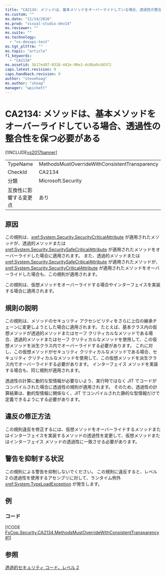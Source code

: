 ```yaml
---
title: "CA2134: メソッドは、基本メソッドをオーバーライドしている場合、透過性の整合性を保つ必要がある | Microsoft Docs"
ms.custom: ""
ms.date: "12/14/2016"
ms.prod: "visual-studio-dev14"
ms.reviewer: ""
ms.suite: ""
ms.technology: 
  - "vs-devops-test"
ms.tgt_pltfrm: ""
ms.topic: "article"
f1_keywords: 
  - "CA2134"
ms.assetid: 3b17e487-0326-442e-90e1-dc0ba9cdd3f2
caps.latest.revision: 9
caps.handback.revision: 9
author: "stevehoag"
ms.author: "shoag"
manager: "wpickett"
---
```

# CA2134: メソッドは、基本メソッドをオーバーライドしている場合、透過性の整合性を保つ必要がある
[!INCLUDE[vs2017banner](../code-quality/includes/vs2017banner.md)]

|||  
|-|-|  
|TypeName|MethodsMustOverrideWithConsistentTransparency|  
|CheckId|CA2134|  
|分類|Microsoft.Security|  
|互換性に影響する変更点|あり|  
  
## 原因  
 この規則は、<xref:System.Security.SecurityCriticalAttribute> が適用されたメソッドが、透過的メソッドまたは <xref:System.Security.SecuritySafeCriticalAttribute> が適用されたメソッドをオーバーライドした場合に適用されます。  また、透過的メソッドまたは <xref:System.Security.SecuritySafeCriticalAttribute> が適用されたメソッドが、<xref:System.Security.SecurityCriticalAttribute> が適用されたメソッドをオーバーライドした場合も、この規則が適用されます。  
  
 この規則は、仮想メソッドをオーバーライドする場合やインターフェイスを実装する場合に適用されます。  
  
## 規則の説明  
 この規則は、メソッドのセキュリティ アクセシビリティをさらに上位の継承チェーンに変更しようとした場合に適用されます。  たとえば、基本クラス内の仮想メソッドが透過的メソッドまたはセーフ クリティカルなメソッドである場合、透過的メソッドまたはセーフ クリティカルなメソッドを使用して、この仮想メソッドを派生クラス内でオーバーライドする必要があります。  これに対し、この仮想メソッドがセキュリティ クリティカルなメソッドである場合、セキュリティ クリティカルなメソッドを使用して、この仮想メソッドを派生クラス内でオーバーライドする必要があります。  インターフェイス メソッドを実装する場合も、同じ規則が適用されます。  
  
 透過性の計算に動的な型情報が必要ないよう、実行時ではなく JIT でコードがコンパイルされた場合に透過性の規則が適用されます。  そのため、透過性の計算結果は、動的型情報に関係なく、JIT でコンパイルされた静的な型情報だけで定義できるようにする必要があります。  
  
## 違反の修正方法  
 この規則違反を修正するには、仮想メソッドをオーバーライドするメソッドまたはインターフェイスを実装するメソッドの透過性を変更して、仮想メソッドまたはインターフェイス メソッドの透過性に一致させる必要があります。  
  
## 警告を抑制する状況  
 この規則による警告を抑制しないでください。  この規則に違反すると、レベル 2 の透過性を使用するアセンブリに対して、ランタイム例外 <xref:System.TypeLoadException> が発生します。  
  
## 例  
  
### コード  
 [!CODE [FxCop.Security.CA2134.MethodsMustOverrideWithConsistentTransparency#1](../CodeSnippet/VS_Snippets_CodeAnalysis/fxcop.security.ca2134.methodsmustoverridewithconsistenttransparency#1)]  
  
## 参照  
 [透過的セキュリティ コード、レベル 2](../Topic/Security-Transparent%20Code,%20Level%202.md)